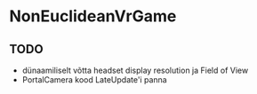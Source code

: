 # NonEuclideanVrGame

## TODO
* dünaamiliselt võtta headset display resolution ja Field of View
* PortalCamera kood LateUpdate'i panna